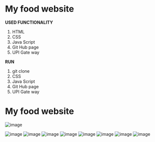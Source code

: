 <h1>My food website</h1>

<b> USED FUNCTIONALITY</b>
<ol>
  <li>HTML</li>
  <li>CSS</li>
  <li>Java Script</li>
  <li>Git Hub page</li>
  <li>UPI Gate way</li>
</ol>
<b> RUN </b>
<ol>
  <li>git clone </li>
  <li>CSS</li>
  <li>Java Script</li>
  <li>Git Hub page</li>
  <li>UPI Gate way</li>
</ol>

<h1>My food website</h1>

![image](https://github.com/mrigankabrahma/Food-Website/assets/88397563/f1a5742f-9c2f-4dc5-b500-28a752754d41)

![image](https://github.com/mrigankabrahma/Food-Website/assets/88397563/b043b7be-3c59-42a8-b37c-eaf7f20df8f8)
![image](https://github.com/mrigankabrahma/Food-Website/assets/88397563/d291ed40-66d0-4303-9c80-93c6359ffdb9)
![image](https://github.com/mrigankabrahma/Food-Website/assets/88397563/9fde4048-aac6-44b2-8fd1-46f4ca580e58)
![image](https://github.com/mrigankabrahma/Food-Website/assets/88397563/d407ade7-600f-42bd-b16c-758444090002)
![image](https://github.com/mrigankabrahma/Food-Website/assets/88397563/c105fb66-bd9b-4a7e-94c6-83fe10710026)
![image](https://github.com/mrigankabrahma/Food-Website/assets/88397563/ee783df8-dc8a-472c-812f-d97d14fe373c)
![image](https://github.com/mrigankabrahma/Food-Website/assets/88397563/7335cb6c-0751-47ea-964e-d101b14093e4)
![image](https://github.com/mrigankabrahma/Food-Website/assets/88397563/f6dbe82f-48ed-4ce0-828b-b721383ec0b1)











